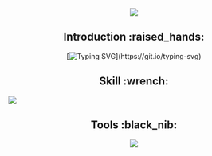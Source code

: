 <div align=center>
<img src="https://capsule-render.vercel.app/api?type=waving&color=gradient&height=200&section=header&text=Jerry's%20Github&fontSize=80" />
</div>

<div align=center>
  <h2>Introduction :raised_hands:</h2>
  
  [![Typing SVG](https://readme-typing-svg.demolab.com?font=Fira+Code&pause=1000&color=000000&random=false&width=435&lines=Hello+world%2C+This+is+JERRY'S+GITHUB!)](https://git.io/typing-svg)
  
</div>

<div align=center>
  <h2>Skill :wrench:</h2>
  
  <img src="https://github-readme-stats.vercel.app/api/top-langs/?username=kingodjerry" style="display: block;">
</div>





<div align=center>
<h2>Tools :black_nib:</h2>
</div>

<div align=center>
<img src="https://capsule-render.vercel.app/api?type=waving&color=gradient&height=200&section=footer" />
</div>
